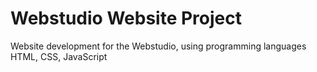 # Webstudio Website Project

Website development for the Webstudio, using programming languages HTML, CSS, JavaScript

